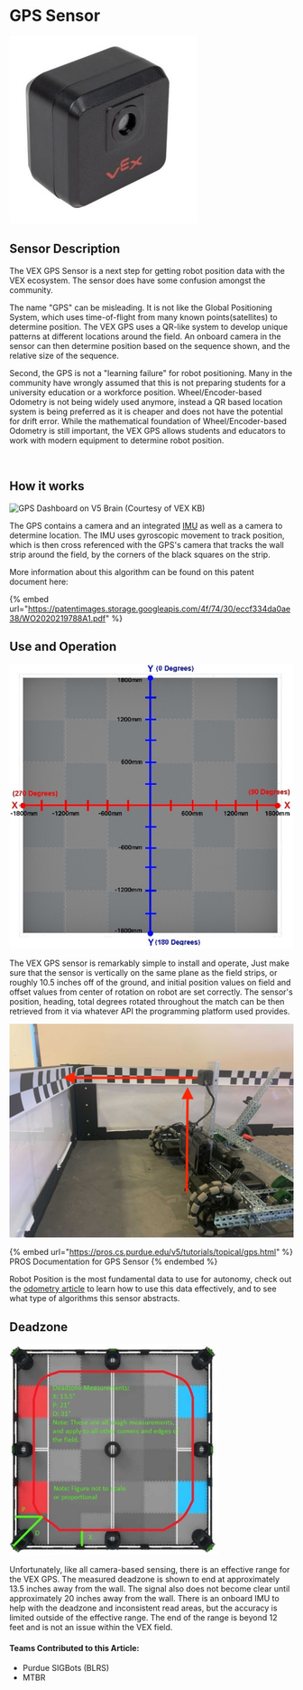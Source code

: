 # GPS Sensor

![VEX GPS Sensor](<../../../.gitbook/assets/image (22).png>)

## Sensor Description

The VEX GPS Sensor is a next step for getting robot position data with the VEX ecosystem. The sensor does have some confusion amongst the community.&#x20;

The name "GPS" can be misleading. It is not like the Global Positioning System, which uses time-of-flight from many known points(satellites) to determine position. The VEX GPS uses a QR-like system to develop unique patterns at different locations around the field. An onboard camera in the sensor can then determine position based on the sequence shown, and the relative size of the sequence.&#x20;

Second, the GPS is not a "learning failure" for robot positioning. Many in the community have wrongly assumed that this is not preparing students for a university education or a workforce position. Wheel/Encoder-based Odometry is not being widely used anymore, instead a QR based location system is being preferred as it is cheaper and does not have the potential for drift error. While the mathematical foundation of Wheel/Encoder-based Odometry is still important, the VEX GPS allows students and educators to work with modern equipment to determine robot position.&#x20;

​

## How it works

![GPS Dashboard on V5 Brain (Courtesy of VEX KB)](https://files.gitbook.com/v0/b/gitbook-x-prod.appspot.com/o/spaces%2F-M7yGVyBrcpSR8SDSikj%2Fuploads%2FzT0JS9BeBxo9hASO18uz%2Fimage.png?alt=media\&token=48bc8838-03b3-4f6a-a9f1-27d4331489e7)

The GPS contains a camera and an integrated [IMU](https://app.gitbook.com/o/-M7yKuZ9tKe3dQn\_jauL/s/-M7yGVyBrcpSR8SDSikj/\~/changes/-Mh-onBeL4BrNyOz8rkD/vex-electronics/vex-sensors/smart-port-sensors/imu) as well as a camera to determine location. The IMU uses gyroscopic movement to track position, which is then cross referenced with the GPS's camera that tracks the wall strip around the field, by the corners of the black squares on the strip.

More information about this algorithm can be found on this patent document here:

{% embed url="https://patentimages.storage.googleapis.com/4f/74/30/eccf334da0ae38/WO2020219788A1.pdf" %}

## Use and Operation

![GPS Real World Coordinate and Heading (Courtesy of VEX KB, Edited by PROS Development Team)](<../../../.gitbook/assets/image (8).png>)

The VEX GPS sensor is remarkably simple to install and operate, Just make sure that the sensor is vertically on the same plane as the field strips, or roughly 10.5 inches off of the ground, and initial position values on field and offset values from center of rotation on robot are set correctly. The sensor's position, heading, total degrees rotated throughout the match can be then retrieved from it via whatever API the programming platform used provides.&#x20;

![Example GPS Placement on Robot (Courtesy of VEX KB)](<../../../.gitbook/assets/image (2).png>)

{% embed url="https://pros.cs.purdue.edu/v5/tutorials/topical/gps.html" %}
PROS Documentation for GPS Sensor
{% endembed %}

Robot Position is the most fundamental data to use for autonomy, check out the [odometry article](../../../software/general/sensors-and-odometry-in-autonomous.md) to learn how to use this data effectively, and to see what type of algorithms this sensor abstracts.

## Deadzone

![Approximate GPS Deadzone](<../../../.gitbook/assets/image (23).png>)

Unfortunately, like all camera-based sensing, there is an effective range for the VEX GPS. The measured deadzone is shown to end at approximately 13.5 inches away from the wall. The signal also does not become clear until approximately 20 inches away from the wall. There is an onboard IMU to help with the deadzone and inconsistent read areas, but the accuracy is limited outside of the effective range. The end of the range is beyond 12 feet and is not an issue within the VEX field. &#x20;

#### Teams Contributed to this Article:

* Purdue SIGBots (BLRS)
* MTBR
